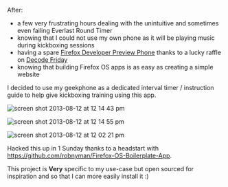 After:
 - a few very frustrating hours dealing with the unintuitive and sometimes even failing Everlast Round Timer
 - knowing that I could not use my own phone as it will be playing music during kickboxing sessions 
 - having a spare [Firefox Developer Preview Phone](https://marketplace.firefox.com/developers/dev_phone) thanks
to a lucky raffle on [Decode Friday](http://www.meetup.com/DecodeFriday/events/119848052/)
 - knowing that building Firefox OS apps is as easy as creating a simple website
 
I decided to use my geekphone as a dedicated interval timer / instruction guide to help give kickboxing training
using this app.


![screen shot 2013-08-12 at 12 14 43 pm](https://f.cloud.github.com/assets/26752/946618/18f77e56-0338-11e3-8f45-0cdc2742907d.png)

![screen shot 2013-08-12 at 12 14 55 pm](https://f.cloud.github.com/assets/26752/946617/1562ef1e-0338-11e3-8ac0-8f427f227701.png)

![screen shot 2013-08-12 at 12 02 21 pm](https://f.cloud.github.com/assets/26752/946571/4cc0affc-0336-11e3-9f27-0dc043aefe6d.png)

Hacked this up in 1 Sunday thanks to a headstart with https://github.com/robnyman/Firefox-OS-Boilerplate-App.

This project is **Very** specific to my use-case but open sourced for inspiration 
and so that I can more easily install it :)

